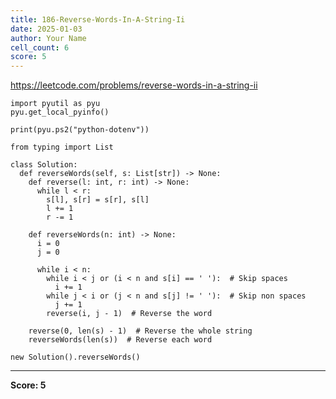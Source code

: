 ```yaml
---
title: 186-Reverse-Words-In-A-String-Ii
date: 2025-01-03
author: Your Name
cell_count: 6
score: 5
---
```


https://leetcode.com/problems/reverse-words-in-a-string-ii


```
import pyutil as pyu
pyu.get_local_pyinfo()
```


```
print(pyu.ps2("python-dotenv"))
```


```
from typing import List
```


```
class Solution:
  def reverseWords(self, s: List[str]) -> None:
    def reverse(l: int, r: int) -> None:
      while l < r:
        s[l], s[r] = s[r], s[l]
        l += 1
        r -= 1

    def reverseWords(n: int) -> None:
      i = 0
      j = 0

      while i < n:
        while i < j or (i < n and s[i] == ' '):  # Skip spaces
          i += 1
        while j < i or (j < n and s[j] != ' '):  # Skip non spaces
          j += 1
        reverse(i, j - 1)  # Reverse the word

    reverse(0, len(s) - 1)  # Reverse the whole string
    reverseWords(len(s))  # Reverse each word
```


```
new Solution().reverseWords()
```


---
**Score: 5**